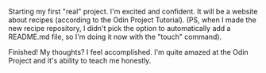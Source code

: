 Starting my first "real" project. I'm excited and confident. 
It will be a website about recipes (according to the Odin Project Tutorial).
(PS, when I made the new recipe repository, I didn't pick the option to automatically add a README.md file, so I'm doing it now with the "touch" command).

Finished! 
My thoughts? I feel accomplished. I'm quite amazed at the Odin Project and it's ability to teach me honestly.